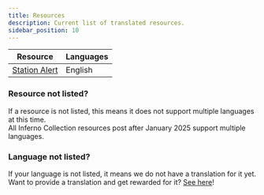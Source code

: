 ```yaml
---
title: Resources
description: Current list of translated resources.
sidebar_position: 10
---
```


| Resource                                                    | Languages |
|-------------------------------------------------------------|-----------|
| [Station Alert](../../translations/resources/station-alert) | English   |

### Resource not listed?
If a resource is not listed, this means it does not support multiple languages at this time.  
All Inferno Collection resources post after January 2025 support multiple languages.

### Language not listed?
If your language is not listed, it means we do not have a translation for it yet.  
Want to provide a translation and get rewarded for it? [See here](../../translations)!
